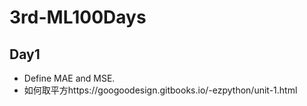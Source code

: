 # 3rd-ML100Days
## Day1
 - Define MAE and MSE.
 - 如何取平方https://googoodesign.gitbooks.io/-ezpython/unit-1.html
